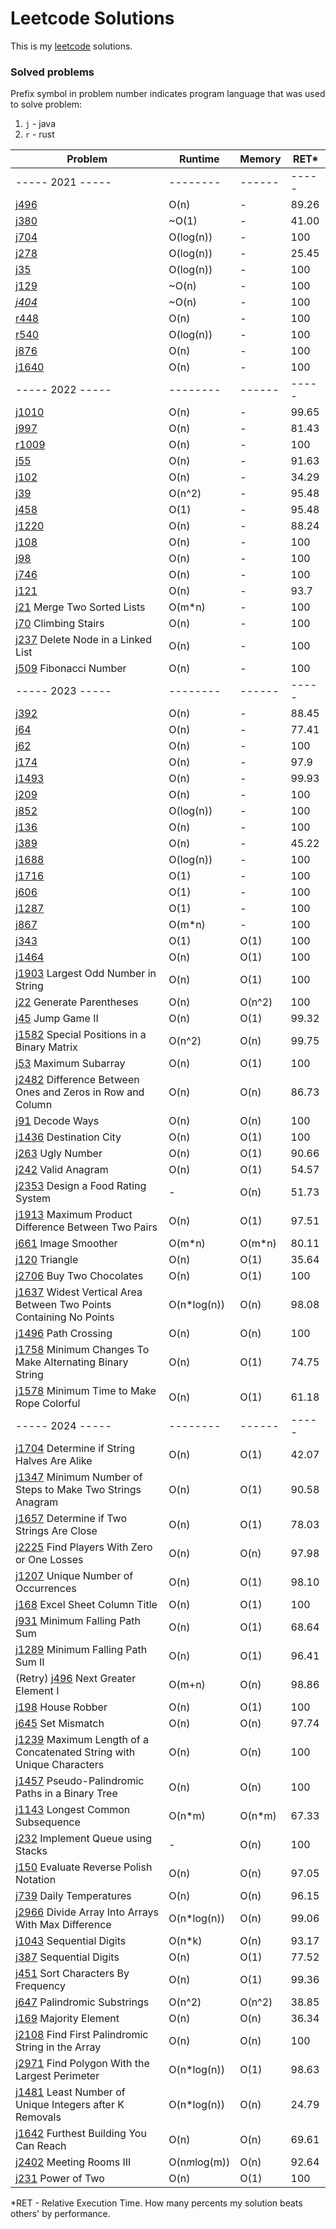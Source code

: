 # Leetcode Solutions

This is my [leetcode](https://leetcode.com/Vanderkast/) solutions.

### Solved problems

Prefix symbol in problem number indicates program language that was used to solve problem:

1. `j` - java
2. `r` - rust

| Problem                                                                                                                                                               | Runtime       | Memory | RET*  |
|-----------------------------------------------------------------------------------------------------------------------------------------------------------------------|---------------|--------|-------|
| ----- 2021 -----                                                                                                                                                      | --------      | ------ | ----- |
| [j496](https://leetcode.com/problems/next-greater-element-i/)                                                                                                         | O(n)          | -      | 89.26 |
| [j380](https://leetcode.com/problems/insert-delete-getrandom-o1/)                                                                                                     | ~O(1)         | -      | 41.00 |
| [j704](https://leetcode.com/problems/binary-search/)                                                                                                                  | O(log(n))     | -      | 100   |
| [j278](https://leetcode.com/problems/first-bad-version/)                                                                                                              | O(log(n))     | -      | 25.45 |
| [j35](https://leetcode.com/problems/search-insert-position/)                                                                                                          | O(log(n))     | -      | 100   |
| [j129](https://leetcode.com/problems/sum-root-to-leaf-numbers/)                                                                                                       | ~O(n)         | -      | 100   |
| *[j404](https://leetcode.com/problems/sum-of-left-leaves/)*                                                                                                           | ~O(n)         | -      | 100   |
| [r448](https://leetcode.com/problems/find-all-numbers-disappeared-in-an-array/)                                                                                       | O(n)          | -      | 100   |
| [r540](https://leetcode.com/problems/single-element-in-a-sorted-array/)                                                                                               | O(log(n))     | -      | 100   |
| [j876](https://leetcode.com/problems/middle-of-the-linked-list/)                                                                                                      | O(n)          | -      | 100   |
| [j1640](https://leetcode.com/problems/check-array-formation-through-concatenation/)                                                                                   | O(n)          | -      | 100   |
| ----- 2022 -----                                                                                                                                                      | --------      | ------ | ----- |
| [j1010](https://leetcode.com/problems/pairs-of-songs-with-total-durations-divisible-by-60/)                                                                           | O(n)          | -      | 99.65 |
| [j997](https://leetcode.com/problems/find-the-town-judge/)                                                                                                            | O(n)          | -      | 81.43 |
| [r1009](https://leetcode.com/problems/complement-of-base-10-integer/)                                                                                                 | O(n)          | -      | 100   |
| [j55](https://leetcode.com/problems/jump-game/)                                                                                                                       | O(n)          | -      | 91.63 |
| [j102](https://leetcode.com/problems/binary-tree-level-order-traversal/)                                                                                              | O(n)          | -      | 34.29 |
| [j39](https://leetcode.com/problems/combination-sum/)                                                                                                                 | O(n^2)        | -      | 95.48 |
| [j458](https://leetcode.com/problems/poor-pigs/)                                                                                                                      | O(1)          | -      | 95.48 |
| [j1220](https://leetcode.com/problems/count-vowels-permutation/)                                                                                                      | O(n)          | -      | 88.24 |
| [j108](https://leetcode.com/problems/convert-sorted-array-to-binary-search-tree/)                                                                                     | O(n)          | -      | 100   |
| [j98](https://leetcode.com/problems/validate-binary-search-tree/)                                                                                                     | O(n)          | -      | 100   |
| [j746](https://leetcode.com/problems/min-cost-climbing-stairs/)                                                                                                       | O(n)          | -      | 100   |
| [j121](https://leetcode.com/problems/best-time-to-buy-and-sell-stock/)                                                                                                | O(n)          | -      | 93.7  |
| [j21](https://leetcode.com/problems/merge-two-sorted-lists/) Merge Two Sorted Lists                                                                                   | O(m*n)        | -      | 100   |
| [j70](https://leetcode.com/problems/climbing-stairs/) Climbing Stairs                                                                                                 | O(n)          | -      | 100   |
| [j237](hhttps://leetcode.com/problems/delete-node-in-a-linked-list/) Delete Node in a Linked List                                                                     | O(n)          | -      | 100   |
| [j509](https://leetcode.com/problems/fibonacci-number/) Fibonacci Number                                                                                              | O(n)          | -      | 100   |
| ----- 2023 -----                                                                                                                                                      | --------      | ------ | ----- |
| [j392](https://leetcode.com/problems/is-subsequence/)                                                                                                                 | O(n)          | -      | 88.45 |
| [j64](https://leetcode.com/problems/minimum-path-sum/)                                                                                                                | O(n)          | -      | 77.41 |
| [j62](https://leetcode.com/problems/unique-paths/)                                                                                                                    | O(n)          | -      | 100   |
| [j174](https://leetcode.com/problems/dungeon-game/)                                                                                                                   | O(n)          | -      | 97.9  |
| [j1493](https://leetcode.com/problems/longest-subarray-of-1s-after-deleting-one-element/)                                                                             | O(n)          | -      | 99.93 |
| [j209](https://leetcode.com/problems/minimum-size-subarray-sum/)                                                                                                      | O(n)          | -      | 100   |
| [j852](https://leetcode.com/problems/peak-index-in-a-mountain-array/)                                                                                                 | O(log(n))     | -      | 100   |
| [j136](https://leetcode.com/problems/single-number/)                                                                                                                  | O(n)          | -      | 100   |
| [j389](https://leetcode.com/problems/find-the-difference/)                                                                                                            | O(n)          | -      | 45.22 |
| [j1688](https://leetcode.com/problems/count-of-matches-in-tournament/)                                                                                                | O(log(n))     | -      | 100   |
| [j1716](https://leetcode.com/problems/calculate-money-in-leetcode-bank)                                                                                               | O(1)          | -      | 100   |
| [j606](https://leetcode.com/problems/construct-string-from-binary-tree/)                                                                                              | O(1)          | -      | 100   |
| [j1287](https://leetcode.com/problems/element-appearing-more-than-25-in-sorted-array/)                                                                                | O(1)          | -      | 100   |
| [j867](https://leetcode.com/problems/transpose-matrix/)                                                                                                               | O(m*n)        | -      | 100   |
| [j343](https://leetcode.com/problems/integer-break/)                                                                                                                  | O(1)          | O(1)   | 100   |
| [j1464](https://leetcode.com/problems/maximum-product-of-two-elements-in-an-array/)                                                                                   | O(n)          | O(1)   | 100   |
| [j1903](https://leetcode.com/problems/largest-odd-number-in-string/) Largest Odd Number in String                                                                     | O(n)          | O(1)   | 100   |
| [j22](https://leetcode.com/problems/generate-parentheses/) Generate Parentheses                                                                                       | O(n)          | O(n^2) | 100   |
| [j45](https://leetcode.com/problems/jump-game-ii/) Jump Game II                                                                                                       | O(n)          | O(1)   | 99.32 |
| [j1582](https://leetcode.com/problems/jump-game-ii/) Special Positions in a Binary Matrix                                                                             | O(n^2)        | O(n)   | 99.75 |
| [j53](https://leetcode.com/problems/maximum-subarray/) Maximum Subarray                                                                                               | O(n)          | O(1)   | 100   |
| [j2482](https://leetcode.com/problems/difference-between-ones-and-zeros-in-row-and-column/) Difference Between Ones and Zeros in Row and Column                       | O(n)          | O(n)   | 86.73 |
| [j91](https://leetcode.com/problems/decode-ways/) Decode Ways                                                                                                         | O(n)          | O(n)   | 100   |
| [j1436](https://leetcode.com/problems/destination-city/) Destination City                                                                                             | O(n)          | O(1)   | 100   |
| [j263](https://leetcode.com/problems/ugly-number/) Ugly Number                                                                                                        | O(n)          | O(1)   | 90.66 |
| [j242](https://leetcode.com/problems/valid-anagram/) Valid Anagram                                                                                                    | O(n)          | O(1)   | 54.57 |
| [j2353](https://leetcode.com/problems/design-a-food-rating-system/) Design a Food Rating System                                                                       | -             | O(n)   | 51.73 |
| [j1913](https://leetcode.com/problems/maximum-product-difference-between-two-pairs/) Maximum Product Difference Between Two Pairs                                     | O(n)          | O(1)   | 97.51 |
| [j661](https://leetcode.com/problems/image-smoother/) Image Smoother                                                                                                  | O(m*n)        | O(m*n) | 80.11 |
| [j120](https://leetcode.com/problems/triangle/) Triangle                                                                                                              | O(n)          | O(1)   | 35.64 |
| [j2706](https://leetcode.com/problems/buy-two-chocolates/) Buy Two Chocolates                                                                                         | O(n)          | O(1)   | 100   |
| [j1637](https://leetcode.com/problems/widest-vertical-area-between-two-points-containing-no-points/) Widest Vertical Area Between Two Points Containing No Points     | O(n*log(n))   | O(n)   | 98.08 |
| [j1496](https://leetcode.com/problems/path-crossing/) Path Crossing                                                                                                   | O(n)          | O(n)   | 100   |
| [j1758](https://leetcode.com/problems/minimum-changes-to-make-alternating-binary-string/) Minimum Changes To Make Alternating Binary String                           | O(n)          | O(1)   | 74.75 |
| [j1578](https://leetcode.com/problems/minimum-time-to-make-rope-colorful/) Minimum Time to Make Rope Colorful                                                         | O(n)          | O(1)   | 61.18 |
| ----- 2024 -----                                                                                                                                                      | --------      | ------ | ----- |
| [j1704](https://leetcode.com/problems/determine-if-string-halves-are-alike/) Determine if String Halves Are Alike                                                     | O(n)          | O(1)   | 42.07 |
| [j1347](https://leetcode.com/problems/minimum-number-of-steps-to-make-two-strings-anagram/) Minimum Number of Steps to Make Two Strings Anagram                       | O(n)          | O(1)   | 90.58 |
| [j1657](https://leetcode.com/problems/determine-if-two-strings-are-close/) Determine if Two Strings Are Close                                                         | O(n)          | O(1)   | 78.03 |
| [j2225](https://leetcode.com/problems/find-players-with-zero-or-one-losses/) Find Players With Zero or One Losses                                                     | O(n)          | O(n)   | 97.98 |
| [j1207](https://leetcode.com/problems/unique-number-of-occurrences/) Unique Number of Occurrences                                                                     | O(n)          | O(1)   | 98.10 |
| [j168](https://leetcode.com/problems/excel-sheet-column-title/) Excel Sheet Column Title                                                                              | O(n)          | O(1)   | 100   |
| [j931](https://leetcode.com/problems/minimum-falling-path-sum/) Minimum Falling Path Sum                                                                              | O(n)          | O(1)   | 68.64 |
| [j1289](https://leetcode.com/problems/minimum-falling-path-sum-ii/) Minimum Falling Path Sum II                                                                       | O(n)          | O(1)   | 96.41 |
| (Retry) [j496](https://leetcode.com/problems/next-greater-element-i/) Next Greater Element I                                                                          | O(m+n)        | O(n)   | 98.86 |
| [j198](https://leetcode.com/problems/house-robber/) House Robber                                                                                                      | O(n)          | O(1)   | 100   |
| [j645](https://leetcode.com/problems/set-mismatch/) Set Mismatch                                                                                                      | O(n)          | O(n)   | 97.74 |
| [j1239](https://leetcode.com/problems/maximum-length-of-a-concatenated-string-with-unique-characters/) Maximum Length of a Concatenated String with Unique Characters | O(n)          | O(n)   | 100   |
| [j1457](https://leetcode.com/problems/pseudo-palindromic-paths-in-a-binary-tree/) Pseudo-Palindromic Paths in a Binary Tree                                           | O(n)          | O(n)   | 100   |
| [j1143](https://leetcode.com/problems/longest-common-subsequence/) Longest Common Subsequence                                                                         | O(n*m)        | O(n*m) | 67.33 |
| [j232](https://leetcode.com/problems/implement-queue-using-stacks/) Implement Queue using Stacks                                                                      | -             | O(n)   | 100   |
| [j150](https://leetcode.com/problems/evaluate-reverse-polish-notation/) Evaluate Reverse Polish Notation                                                              | O(n)          | O(n)   | 97.05 |
| [j739](https://leetcode.com/problems/daily-temperatures/) Daily Temperatures                                                                                          | O(n)          | O(n)   | 96.15 |
| [j2966](https://leetcode.com/problems/divide-array-into-arrays-with-max-difference/) Divide Array Into Arrays With Max Difference                                     | O(n*log(n))   | O(n)   | 99.06 |
| [j1043](https://leetcode.com/problems/partition-array-for-maximum-sum/) Sequential Digits                                                                             | O(n*k)        | O(n)   | 93.17 |
| [j387](https://leetcode.com/problems/first-unique-character-in-a-string/) Sequential Digits                                                                           | O(n)          | O(1)   | 77.52 |
| [j451](https://leetcode.com/problems/sort-characters-by-frequency/) Sort Characters By Frequency                                                                      | O(n)          | O(1)   | 99.36 |
| [j647](https://leetcode.com/problems/palindromic-substrings/) Palindromic Substrings                                                                                  | O(n^2)        | O(n^2) | 38.85 |
| [j169](https://leetcode.com/problems/majority-element/) Majority Element                                                                                              | O(n)          | O(n)   | 36.34 |
| [j2108](https://leetcode.com/problems/find-first-palindromic-string-in-the-array/) Find First Palindromic String in the Array                                         | O(n)          | O(n)   | 100   |
| [j2971](https://leetcode.com/problems/find-polygon-with-the-largest-perimeter/) Find Polygon With the Largest Perimeter                                               | O(n*log(n))   | O(1)   | 98.63 |
| [j1481](https://leetcode.com/problems/least-number-of-unique-integers-after-k-removals/) Least Number of Unique Integers after K Removals                             | O(n*log(n))   | O(n)   | 24.79 |
| [j1642](https://leetcode.com/problems/furthest-building-you-can-reach/) Furthest Building You Can Reach                                                               | O(n)          | O(n)   | 69.61 |
| [j2402](https://leetcode.com/problems/meeting-rooms-iii/) Meeting Rooms III                                                                                           | O(n*m*log(m)) | O(n)   | 92.64 |
| [j231](https://leetcode.com/problems/power-of-two/) Power of Two                                                                                                      | O(n)          | O(1)   | 100   |

*RET - Relative Execution Time. How many percents my solution beats others' by performance.
